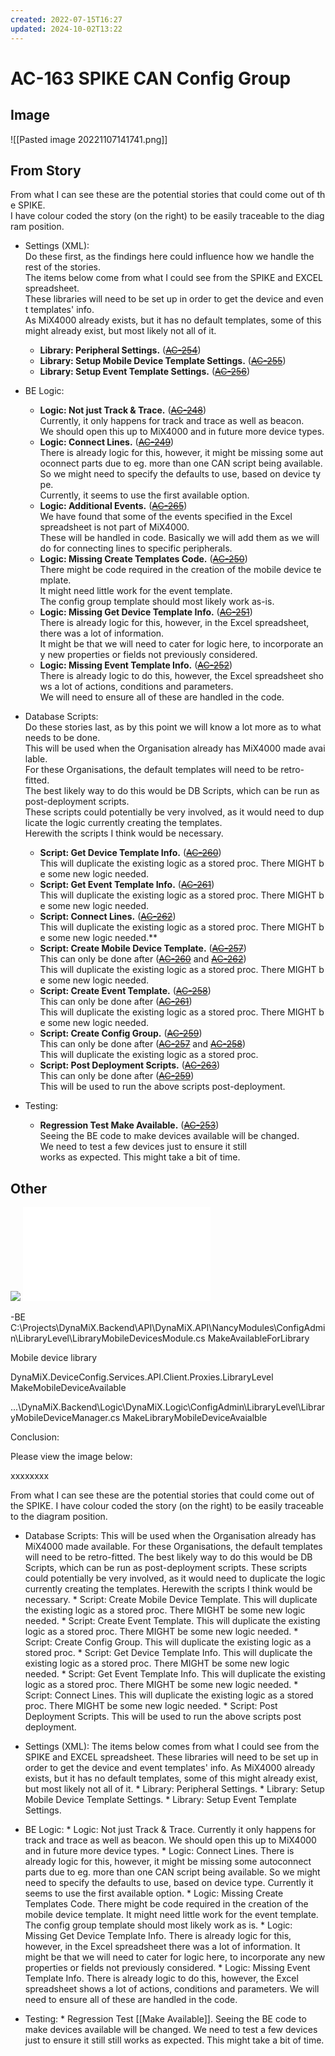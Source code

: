 ```yaml
---
created: 2022-07-15T16:27
updated: 2024-10-02T13:22
---
```

# AC-163 SPIKE CAN Config Group

## Image

![[Pasted image 20221107141741.png]]


## From Story

From what I can see these are the potential stories that could come out of the SPIKE.  
I have colour coded the story (on the right) to be easily traceable to the diagram position.

-   Settings (XML):  
    Do these first, as the findings here could influence how we handle the rest of the stories.  
    The items below come from what I could see from the SPIKE and EXCEL spreadsheet.  
    These libraries will need to be set up in order to get the device and event templates' info.  
    As MiX4000 already exists, but it has no default templates, some of this might already exist, but most likely not all of it.
    -   **Library: Peripheral Settings.** ([~~AC-254~~](https://jira.mixtelematics.com/browse/AC-254 "Settings: XML: Self-Install CAN - Default Configuration: Library: Peripheral Settings."))
    -   **Library: Setup Mobile Device Template Settings.** ([~~AC-255~~](https://jira.mixtelematics.com/browse/AC-255 "Settings: XML: Self-Install CAN - Default Configuration: Library: Mobile Device Template Settings"))
    -   **Library: Setup Event Template Settings.** ([~~AC-256~~](https://jira.mixtelematics.com/browse/AC-256 "Settings: XML: Self-Install CAN - Default Configuration: Library: Event Template Settings"))

-   BE Logic:
    -   **Logic: Not just Track & Trace.** ([~~AC-248~~](https://jira.mixtelematics.com/browse/AC-248 "BE: Self-Install CAN - Default Configuration: Not just Track & Trace"))  
        Currently, it only happens for track and trace as well as beacon.   
        We should open this up to MiX4000 and in future more device types.
    -   **Logic: Connect Lines.** ([~~AC-249~~](https://jira.mixtelematics.com/browse/AC-249 "BE: Self-Install CAN - Default Configuration: Connect Lines"))  
        There is already logic for this, however, it might be missing some autoconnect parts due to eg. more than one CAN script being available.   
        So we might need to specify the defaults to use, based on device type.  
        Currently, it seems to use the first available option.
    -   **Logic: Additional Events.** ([~~AC-265~~](https://jira.mixtelematics.com/browse/AC-265 "BE: Self-Install CAN - Default Configuration: Additional Event Changes"))  
        We have found that some of the events specified in the Excel spreadsheet is not part of MiX4000.  
        These will be handled in code. Basically we will add them as we will do for connecting lines to specific peripherals.
    -   **Logic: Missing Create Templates Code.** ([~~AC-250~~](https://jira.mixtelematics.com/browse/AC-250 "BE: Self-Install CAN - Default Configuration: Missing Create Templates Code"))  
        There might be code required in the creation of the mobile device template.   
        It might need little work for the event template.   
        The config group template should most likely work as-is.
    -   **Logic: Missing Get Device Template Info.** ([~~AC-251~~](https://jira.mixtelematics.com/browse/AC-251 "BE: Self-Install CAN - Default Configuration: Missing Get Device Template Info"))  
        There is already logic for this, however, in the Excel spreadsheet, there was a lot of information.   
        It might be that we will need to cater for logic here, to incorporate any new properties or fields not previously considered.
    -   **Logic: Missing Event Template Info.** ([~~AC-252~~](https://jira.mixtelematics.com/browse/AC-252 "BE: Self-Install CAN - Default Configuration: Missing Event Template Info"))  
        There is already logic to do this, however, the Excel spreadsheet shows a lot of actions, conditions and parameters.   
        We will need to ensure all of these are handled in the code.

-   Database Scripts:  
    Do these stories last, as by this point we will know a lot more as to what needs to be done.  
    This will be used when the Organisation already has MiX4000 made available.  
    For these Organisations, the default templates will need to be retro-fitted.  
    The best likely way to do this would be DB Scripts, which can be run as post-deployment scripts.  
    These scripts could potentially be very involved, as it would need to duplicate the logic currently creating the templates.  
    Herewith the scripts I think would be necessary.
    -   **Script: Get Device Template Info.** ([~~AC-260~~](https://jira.mixtelematics.com/browse/AC-260 "DB Script: Self-Install CAN - Default Configuration: Library: Get Device Template Info"))  
        This will duplicate the existing logic as a stored proc. There MIGHT be some new logic needed.
    -   **Script: Get Event Template Info.** ([~~AC-261~~](https://jira.mixtelematics.com/browse/AC-261 "DB Script: Self-Install CAN - Default Configuration: Library: Get Event Template Info"))  
        This will duplicate the existing logic as a stored proc. There MIGHT be some new logic needed.
    -   **Script: Connect Lines.** ([~~AC-262~~](https://jira.mixtelematics.com/browse/AC-262 "DB Script: Self-Install CAN - Default Configuration: Library: Connect Lines"))  
        This will duplicate the existing logic as a stored proc. There MIGHT be some new logic needed.**
    -   **Script: Create Mobile Device Template.** ([~~AC-257~~](https://jira.mixtelematics.com/browse/AC-257 "DB Script: Self-Install CAN - Default Configuration: Library: Create Mobile Device Template"))  
        This can only be done after ([~~AC-260~~](https://jira.mixtelematics.com/browse/AC-260 "DB Script: Self-Install CAN - Default Configuration: Library: Get Device Template Info") and [~~AC-262~~](https://jira.mixtelematics.com/browse/AC-262 "DB Script: Self-Install CAN - Default Configuration: Library: Connect Lines"))  
        This will duplicate the existing logic as a stored proc. There MIGHT be some new logic needed.
    -   **Script: Create Event Template.** ([~~AC-258~~](https://jira.mixtelematics.com/browse/AC-258 "DB Script: Self-Install CAN - Default Configuration: Library: Create Event Template"))  
        This can only be done after ([~~AC-261~~](https://jira.mixtelematics.com/browse/AC-261 "DB Script: Self-Install CAN - Default Configuration: Library: Get Event Template Info"))  
        This will duplicate the existing logic as a stored proc. There MIGHT be some new logic needed.
    -   **Script: Create Config Group.** ([~~AC-259~~](https://jira.mixtelematics.com/browse/AC-259 "DB Script: Self-Install CAN - Default Configuration: Library: Create Config Group"))  
        This can only be done after ([~~AC-257~~](https://jira.mixtelematics.com/browse/AC-257 "DB Script: Self-Install CAN - Default Configuration: Library: Create Mobile Device Template") and [~~AC-258~~](https://jira.mixtelematics.com/browse/AC-258 "DB Script: Self-Install CAN - Default Configuration: Library: Create Event Template"))  
        This will duplicate the existing logic as a stored proc.
    -   **Script: Post Deployment Scripts.** ([~~AC-263~~](https://jira.mixtelematics.com/browse/AC-263 "DB Script: Self-Install CAN - Default Configuration: Library: Scripts ** ONCE OFF"))  
        This can only be done after ([~~AC-259~~](https://jira.mixtelematics.com/browse/AC-259 "DB Script: Self-Install CAN - Default Configuration: Library: Create Config Group"))  
        This will be used to run the above scripts post-deployment.

-   Testing:
    -   **Regression Test Make Available.** ([~~AC-253~~](https://jira.mixtelematics.com/browse/AC-253 "Testing: Self-Install CAN - Default Configuration: Regression Test Make Available"))  
        Seeing the BE code to make devices available will be changed.   
        We need to test a few devices just to ensure it still works as expected. This might take a bit of time.

## Other

![](AC-163_MiX4000_DefaultConfigGroup.png)
![](AC-163_FlowChart.png.md)


  -BE
    C:\Projects\DynaMiX.Backend\API\DynaMiX.API\NancyModules\ConfigAdmin\LibraryLevel\LibraryMobileDevicesModule.cs
    MakeAvailableForLibrary


  Mobile device library

  DynaMiX.DeviceConfig.Services.API.Client.Proxies.LibraryLevel
    MakeMobileDeviceAvailable

  ...\DynaMiX.Backend\Logic\DynaMiX.Logic\ConfigAdmin\LibraryLevel\LibraryMobileDeviceManager.cs
    MakeLibraryMobileDeviceAvaialble

  Conclusion:

  Please view the image below:

  xxxxxxxx

  From what I can see these are the potential stories that could come out of the SPIKE.
  I have colour coded the story (on the right) to be easily traceable to the diagram position.

  -  Database Scripts:
    This will be used when the Organisation already has MiX4000 made available.
    For these Organisations, the default templates will need to be retro-fitted.
    The best likely way to do this would be DB Scripts, which can be run as post-deployment scripts.
    These scripts could potentially be very involved, as it would need to duplicate the logic currently creating the templates.
    Herewith the scripts I think would be necessary.
    * Script: Create Mobile Device Template. 
    This will duplicate the existing logic as a stored proc. There MIGHT be some new logic needed.
    * Script: Create Event Template. 
    This will duplicate the existing logic as a stored proc. There MIGHT be some new logic needed.
    * Script: Create Config Group. 
    This will duplicate the existing logic as a stored proc.
    * Script: Get Device Template Info. 
    This will duplicate the existing logic as a stored proc. There MIGHT be some new logic needed.
    * Script: Get Event Template Info. 
    This will duplicate the existing logic as a stored proc. There MIGHT be some new logic needed.
    * Script: Connect Lines. 
    This will duplicate the existing logic as a stored proc. There MIGHT be some new logic needed.
    * Script: Post Deployment Scripts. 
    This will be used to run the above scripts post deployment.

  -  Settings (XML):
    The items below comes from what I could see from the SPIKE and EXCEL spreadsheet.
    These libraries will need to be set up in order to get the device and event templates' info.
    As MiX4000 already exists, but it has no default templates, some of this might already exist, but most likely not all of it.
    * Library: Peripheral Settings.
    * Library: Setup Mobile Device Template Settings.
    * Library: Setup Event Template Settings.

  -  BE Logic:
    * Logic: Not just Track & Trace. 
    Currently it only happens for track and trace as well as beacon. We should open this up to MiX4000 and in future more device types.
    * Logic: Connect Lines. 
    There is already logic for this, however, it might be missing some autoconnect parts due to eg. more than one CAN script being available. So we might need to specify the defaults to use, based on device type. Currently it seems to use the first available option.
    * Logic: Missing Create Templates Code. 
    There might be code required in the creation of the mobile device template. It might need little work for the event template. The config group template should most likely work as is.
    * Logic: Missing Get Device Template Info. 
    There is already logic for this, however, in the Excel spreadsheet there was a lot of information. It might be that we will need to cater for logic here, to incorporate any new properties or fields not previously considered.
    * Logic: Missing Event Template Info. 
    There is already logic to do this, however, the Excel spreadsheet shows a lot of actions, conditions and parameters. We will need to ensure all of these are handled in the code.

  -  Testing:
    * Regression Test [[Make Available]]. 
    Seeing the BE code to make devices available will be changed. We need to test a few devices just to ensure it still still works as expected. This might take a bit of time.

